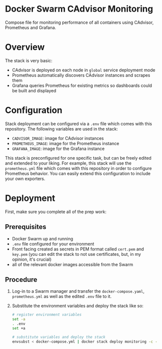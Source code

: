 Docker Swarm CAdvisor Monitoring
================================

Compose file for monitoring performance of all containers using CAdvisor, Prometheus and Grafana.

# Overview

The stack is very basic:
- CAdvisor is deployed on each node in `global` service deployment mode
- Prometheus automatically discovers CAdvisor instances and scrapes them
- Grafana queries Prometheus for existing metrics so dashboards could be built and displayed

# Configuration

Stack deployment can be configured via a `.env` file which comes with this repository. The following variables are used in the stack:

- `CADVISOR_IMAGE`: image for CAdvisor instances
- `PROMETHEUS_IMAGE`: image for the Prometheus instance
- `GRAFANA_IMAGE`: image for the Grafana instance

This stack is preconfigured for one specific task, but can be freely edited and extended to your liking. For example, this stack will use the `prometheus.yml` file which comes with this repository in order to configure Prometheus behavior. You can easily extend this configuration to include your own exporters.

# Deployment

First, make sure you complete all of the prep work:

## Prerequisites

- Docker Swarm up and running
- `.env` file configured for your environment
- Front facing created as secrets in PEM format called `cert.pem` and `key.pem` (you can edit the stack to not use certificates, but, in my opinion, it's crucial)
- all of the relevant docker images accessible from the Swarm

## Procedure

1. Log-in to a Swarm manager and transfer the `docker-compose.yaml`, `prometheus.yml` as well as the edited `.env` file to it.

2. Substitute the environment variables and deploy the stack like so:
   ```sh
   # register environment variables
   set -a
   . .env
   set +a

   # substitute variables and deploy the stack
   envsubst < docker-compose.yml | docker stack deploy monitoring -c -